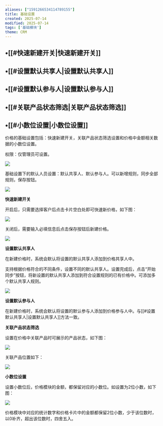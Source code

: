 ```yaml
---
aliases: ["1591266534114789155"]
title: 基础设置
created: 2025-07-14
modified: 2025-07-14
tags: ['基础模块']
theme: CRM
---
```


## •[[#快速新建开关|快速新建开关]]

## •[[#设置默认共享人|设置默认共享人]]

## •[[#设置默认参与人|设置默认参与人]]

## •[[#关联产品状态筛选|关联产品状态筛选]]

## •[[#小数位设置|小数位设置]]

价格的基础设置包括：快速新建开关，关联产品状态筛选设置和价格中金额相关数据的小数位设置。

权限：仅管理员可设置。

![](https://myhelpdoc.oss-cn-heyuan.aliyuncs.com/mdimages/bd250b9004ddb4e3bb1bbea61d467679.jpg)

基础设置下的默认人员设置：默认共享人、默认参与人。可以新增规则，同步全部规则，保存按钮。

![](https://myhelpdoc.oss-cn-heyuan.aliyuncs.com/mdimages/8d6d943d52eaafefdd0cfc108ec88fd1.jpg)

**快速新建开关**

开启后，只需要选择客户后点击卡片空白处即可快速新价格，如下图：

![](https://myhelpdoc.oss-cn-heyuan.aliyuncs.com/mdimages/b6f3a05ba6bc01696b9d13b64b7d7282.jpg)

关闭后，需要输入必填信息后点击保存按钮后新建价格。

![](https://myhelpdoc.oss-cn-heyuan.aliyuncs.com/mdimages/8fc779dd68f1e62de925b7b87624a7f9.jpg)

**设置默认共享人**

在新建价格时，系统会默认将设置的默认共享人添加到价格共享人中。

支持根据价格符合的不同条件，设置不同的默认共享人。设置完成后，点击“开始同步”按钮，将新设置的默认共享人添加到符合设置规则的已有价格中。可添加多个默认共享人规则。

![](https://myhelpdoc.oss-cn-heyuan.aliyuncs.com/mdimages/496c9711c00360e6fd08917fd13fe84d.jpg)

**设置默认参与人**

在新建价格时，系统会默认将设置的默认参与人添加到价格参与人中。与[[#设置默认共享人|设置默认共享人]]方法一致。

**关联产品状态筛选**

设置在价格中关联产品时可展示的产品状态，如下图：

![](https://myhelpdoc.oss-cn-heyuan.aliyuncs.com/mdimages/fc5955c4157726ae1c33d5702b82e870.jpg)

关联产品位置如下：

![](https://myhelpdoc.oss-cn-heyuan.aliyuncs.com/mdimages/29dcedbccca98b3d3be96724fd4dabd0.jpg)

**小数位设置**

设置小数位后，价格模块的金额，都保留对应的小数位。如设置为2位小数，如下图：

![](https://myhelpdoc.oss-cn-heyuan.aliyuncs.com/mdimages/0c47a0c14cc1839a7e04b621424a179e.jpg)

价格模块中对应的统计数字和价格卡片中的金额都保留2位小数，少于该位数时，以0补齐，超出该位数时，四舍五入。

